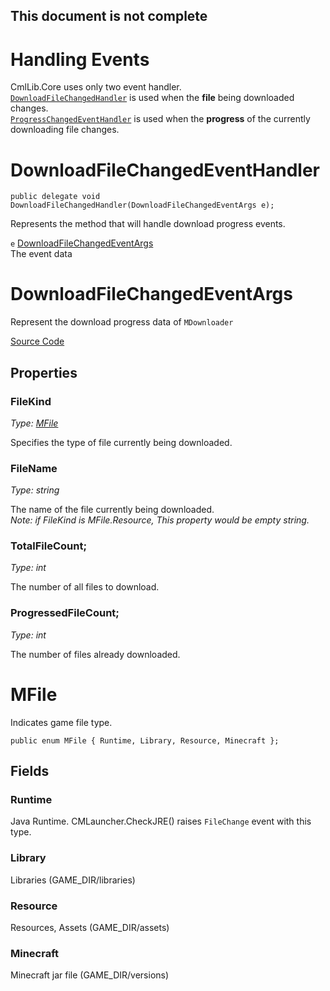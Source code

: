 ## This document is not complete

# Handling Events

CmlLib.Core uses only two event handler.  
[`DownloadFileChangedHandler`](#DownloadFileChangedEventHandler) is used when the **file** being downloaded changes.  
[`ProgressChangedEventHandler`](https://docs.microsoft.com/en-us/dotnet/api/system.componentmodel.progresschangedeventhandler?view=netcore-3.1) is used when the **progress** of the currently downloading file changes.  

# DownloadFileChangedEventHandler

`public delegate void DownloadFileChangedHandler(DownloadFileChangedEventArgs e);`

Represents the method that will handle download progress events.  

`e` [DownloadFileChangedEventArgs](#DownloadFileChangedEventArgs)  
The event data

# DownloadFileChangedEventArgs

Represent the download progress data of `MDownloader`

[Source Code](https://github.com/AlphaBs/CmlLib.Core/blob/master/CmlLib/Core/DownloadFileChangedEventArgs.cs)

## Properties

### FileKind
*Type: [MFile](#MFile)*

Specifies the type of file currently being downloaded.

### FileName
*Type: string*

The name of the file currently being downloaded.  
*Note: if FileKind is MFile.Resource, This property would be empty string.*

### TotalFileCount;
*Type: int*

The number of all files to download.

### ProgressedFileCount;
*Type: int*

The number of files already downloaded.

# MFile

Indicates game file type.

`public enum MFile { Runtime, Library, Resource, Minecraft };`

## Fields

### Runtime
Java Runtime. CMLauncher.CheckJRE() raises `FileChange` event with this type.

### Library
Libraries (GAME_DIR/libraries)

### Resource
Resources, Assets (GAME_DIR/assets)

### Minecraft
Minecraft jar file (GAME_DIR/versions)

